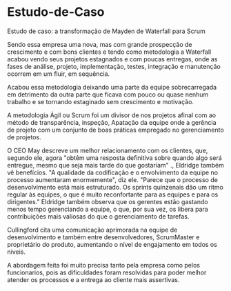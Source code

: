 # Estudo-de-Caso



Estudo de caso: a transformação de Mayden de Waterfall para Scrum

Sendo essa empresa uma nova, mas com grande prospecção de crescimento e com bons clientes e tendo como metodologia a Waterfall acabou vendo seus projetos estagnados e com poucas entregas, onde as fases de análise, projeto, implementação, testes, integração e manutenção ocorrem em um fluir, em sequência.

Acabou essa metodologia deixando uma parte da equipe sobrecarregada em detrimento da outra parte que ficava com pouco ou quase nenhum trabalho e se tornando estaginado sem crescimento e motivação.  

A metodologia Ágil ou Scrum foi um divisor de nos projetos afinal com ao método de transparência, inspeção, Apatação da equipe onde a gerência de projeto com um conjunto de boas práticas empregado no gerenciamento de projetos.

O CEO May descreve um melhor relacionamento com os clientes, que, segundo ele, agora "obtêm uma resposta definitiva sobre quando algo será entregue, mesmo que seja mais tarde do que gostariam" ., Eldridge também vê benefícios. "A qualidade da codificação e o envolvimento da equipe no processo aumentaram enormemente", diz ele. "Parece que o processo de desenvolvimento está mais estruturado. Os sprints quinzenais dão um ritmo regular às equipes, o que é muito reconfortante para as equipes e para os dirigentes." Eldridge também observa que os gerentes estão gastando menos tempo gerenciando a equipe, o que, por sua vez, os libera para contribuições mais valiosas do que o gerenciamento de tarefas.

Cullingford cita uma comunicação aprimorada na equipe de desenvolvimento e também entre desenvolvedores, ScrumMaster e proprietário do produto, aumentando o nível de engajamento em todos os níveis.

A abordagem feita foi muito precisa tanto pela empresa como pelos funcionarios, pois as dificuldades foram resolvidas para poder melhor atender os processos e a entrega ao cliente mais assertivas.

